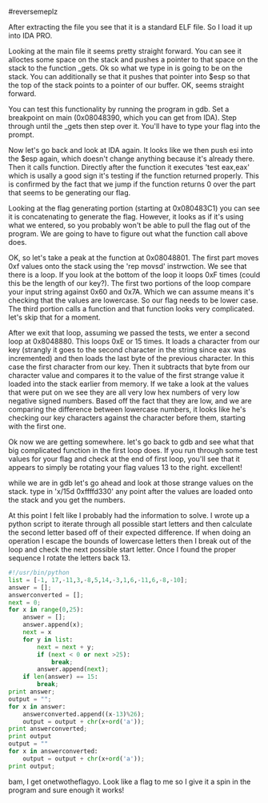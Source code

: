 #reversemeplz

After extracting the file you see that it is a standard ELF file.  So I load it up into IDA PRO.

Looking at the main file it seems pretty straight forward.  You can see it alloctes some space on the stack and pushes a pointer to that space on the stack to the function _gets.  Ok so what we type in is going to be on the stack.  You can additionally se that it pushes that pointer into $esp so that the top of the stack points to a pointer of our buffer.  OK, seems straight forward.

You can test this functionality by running the program in gdb.  Set a breakpoint on main (0x08048390, which you can get from IDA).  Step through until the _gets then step over it.  You'll have to type your flag into the prompt.  

Now let's go back and look at IDA again.  It looks like we then push esi into the $esp again, which doesn't change anything because it's already there.  Then it calls function.  Directly after the function it executes 'test	eax,eax' which is usally a good sign it's testing if the function returned properly.  This is confirmed by the fact that we jump if the function returns 0 over the part that seems to be generating our flag.  

Looking at the flag generating portion (starting at 0x080483C1) you can see it is concatenating to generate the flag.  However, it looks as if it's using what we entered, so you probably won't be able to pull the flag out of the program.  We are going to have to figure out what the function call above does.

OK, so let's take a peak at the function at 0x08048801.  The first part moves 0xf values onto the stack using the 'rep movsd' instrwction.  We see that there is a loop. If you look at the bottom of the loop it loops 0xF times (could this be the length of our key?).  The first two portions of the loop compare your input string against 0x60 and 0x7A.  Which we can assume means it's checking that the values are lowercase.  So our flag needs to be lower case.  The third portion calls a function and that function looks very complicated.  let's skip that for a moment.

After we exit that loop, assuming we passed the tests, we enter a second loop at 0x8048880.  This loops 0xE or 15 times.  It loads a character from our key (strangly it goes to the second character in the string since eax was incremented) and then loads the last byte of the previous character.  In this case the first character from our key.  Then it subtracts that byte from our character value and compares it to the value of the first strange value it loaded into the stack earlier from memory.  If we take a look at the values that were put on we see they are all very low hex numbers of very low negative signed numbers.  Based off the fact that they are low, and we are comparing the difference between lowercase numbers, it looks like he's checking our key characters against the character before them, starting with the first one.

Ok now we are getting somewhere.  let's go back to gdb and see what that big complicated function in the first loop does.  If you run through some test values for your flag and check at the end of first loop, you'll see that it appears to simply be rotating your flag values 13 to the right.  excellent!  

while we are in gdb let's go ahead and look at those strange values on the stack.  type in 'x/15d 0xffffd330' any point after the values are loaded onto the stack and you get the numbers.  

At this point I felt like I probably had the information to solve.  I wrote up a python script to iterate through all possible start letters and then calculate the second letter based off of their expected difference. If when doing an operation I escape the bounds of lowercase letters then I break out of the loop and check the next possible start letter.  Once I found the proper sequence I rotate the letters back 13.  

```python
#!/usr/bin/python
list = [-1, 17,-11,3,-8,5,14,-3,1,6,-11,6,-8,-10];
answer = [];
answerconverted = [];
next = 0;
for x in range(0,25):
	answer = [];
	answer.append(x);
	next = x
	for y in list:
		next = next + y;
		if (next < 0 or next >25):
			break;
		answer.append(next);
	if len(answer) == 15:
		break;
print answer;
output = "";
for x in answer:
	answerconverted.append((x-13)%26);
	output = output + chr(x+ord('a'));
print answerconverted;
print output
output = ""
for x in answerconverted:
	output = output + chr(x+ord('a'));
print output;
```
bam, I get onetwotheflagyo.  Look like a flag to me so I give it a spin in the program and sure enough it works!
 

